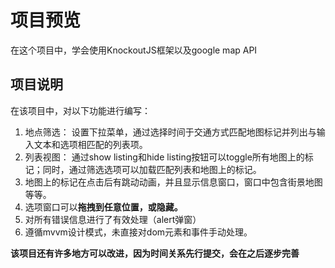 # 项目预览

在这个项目中，学会使用KnockoutJS框架以及google map API


## 项目说明

在该项目中，对以下功能进行编写：

1. 地点筛选： 设置下拉菜单，通过选择时间于交通方式匹配地图标记并列出与输入文本和选项相匹配的列表项。
2. 列表视图： 通过show listing和hide listing按钮可以toggle所有地图上的标记；同时，通过筛选选项可以加载匹配列表和地图上的标记。
3. 地图上的标记在点击后有跳动动画，并且显示信息窗口，窗口中包含街景地图等等。
4. 选项窗口可以<strong>拖拽到任意位置，或隐藏。</strong>
5. 对所有错误信息进行了有效处理（alert弹窗）
6. 遵循mvvm设计模式，未直接对dom元素和事件手动处理。

<strong>该项目还有许多地方可以改进，因为时间关系先行提交，会在之后逐步完善</strong>





